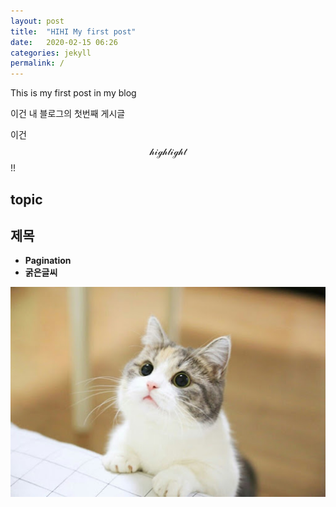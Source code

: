 ```yaml
---
layout: post
title:  "HIHI My first post"
date:   2020-02-15 06:26
categories: jekyll
permalink: /
---
```


This is my first post in my blog

이건 내 블로그의 첫번째 게시글

이건  $$\mathcal{highlight}$$ !!

## topic ##
## 제목 ##

* **Pagination**
* **굵은글씨**

![cat](/image/cat.jpg)
